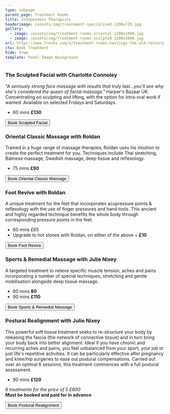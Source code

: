 ```yaml
---
type: subpage
parent_page: Treatment Rooms
title: Independent Therapists
headerimage: /assets/img/treatement-specialised-1200x720.jpg
gallery:
  - image: /assets/img/treatment-rooms-oriental-1200x1800.jpg
  - image: /assets/img/treatment-rooms-sculpted-1200x1800.jpg
url: https://www.fresha.com/a/treatment-rooms-hastings-the-old-rectory-harold-road-uk-cro1x5rw?pId=86052
cta: Book Treatment
hide: true
template: Panel Image Background
---
```

### The Sculpted Facial with Charlotte Connoley

*"A seriously strong face massage with results that truly last...you'll see why she's considered the queen of facial massage."* Harper's Bazaar UK. Concentrating on sculpting and lifting, with the option for intra-oral work if wanted. Available on selected Fridays and Saturdays.

* 60 mins **£130**

<a href="https://www.fresha.com/a/treatment-rooms-hastings-the-old-rectory-harold-road-uk-cro1x5rw?pId=86052"><button>Book Sculpted Facial</button></a>

### Oriental Classic Massage with Roldan

Trained in a huge range of massage therapies, Roldan uses his intuition to create the perfect treatment for you. Techniques include Thai stretching, Balinese massage, Swedish massage, deep tissue and reflexology.

* 75 mins **£90**

<a href="https://www.fresha.com/a/treatment-rooms-hastings-the-old-rectory-harold-road-uk-cro1x5rw?pId=86052"><button>Book Oriental Classic Massage</button></a>

### Foot Revive with Roldan

A unique treatment for the feet that incorporates acupressure points & reflexology with the use of finger pressures and hand tools. This ancient and highly regarded technique benefits the whole body through corresponding pressure points in the feet.

* 60 mins £65
* Upgrade to hot stones with Roldan, on either of the above + **£10**

<a href="https://www.fresha.com/a/treatment-rooms-hastings-the-old-rectory-harold-road-uk-cro1x5rw?pId=86052"><button>Book Foot Revive</button></a>

### Sports & Remedial Massage with Julie Nixey

A targeted treatment to relieve specific muscle tension, aches and pains incorporating a number of special techniques, stretching and gentle mobilisation alongside deep tissue massage.

* 60 mins **80**
* 90 mins **£110**

<a href="https://www.fresha.com/a/treatment-rooms-hastings-the-old-rectory-harold-road-uk-cro1x5rw?pId=86052"><button>Book Sports & Remedial Massage</button></a>

### Postural Realignment with Julie Nixey

This powerful soft tissue treatment seeks to re-structure your body by releasing the fascia (the network of connective tissue) and in turn bring your body back into better alignment. Ideal if you have chronic and recurring aches and pains, you feel unbalanced from your sport, your job or just life's repetitive activities. It can be particularly effective after pregnancy and knee/hip surgeries to ease out postural compensations. Carried out over an optimal 6 sessions, this treatment commences with a full postural assessment.

* 90 mins **£120**

*6 treatments for the price of 5 £600*  
**Must be booked and paid for in advance**

<a href="https://www.fresha.com/a/treatment-rooms-hastings-the-old-rectory-harold-road-uk-cro1x5rw?pId=86052"><button>Book Postural Realignment</button></a>
